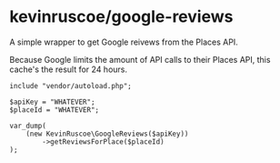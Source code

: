 # kevinruscoe/google-reviews

A simple wrapper to get Google reivews from the Places API.

Because Google limits the amount of API calls to their Places API, this cache's the result for 24 hours.

```
include "vendor/autoload.php";

$apiKey = "WHATEVER";
$placeId = "WHATEVER";

var_dump(
    (new KevinRuscoe\GoogleReviews($apiKey))
        ->getReviewsForPlace($placeId)
);
```